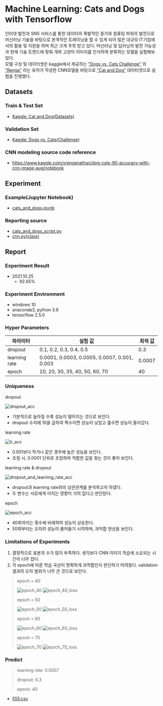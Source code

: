 # Machine Learning: Cats and Dogs with Tensorflow

인터넷 발전과 SNS 서비스를 통한 데이터의 폭발적인 증가와 컴퓨팅 파워의 발전으로 머신러닝 기술을 바탕으로 본격적인 트레이닝을 할 수 있게 되어 많은 대규모 IT기업에서의 활용 및 지원을 하며 최근 크게 주목 받고
있다. 머신러닝 및 딥러닝의 발전 가능성과 현재 기술 트렌드에 맞춰 개와 고양이 이미지를 인식하여 분류하는 모델을 실험해보았다.  
모델 구성 및 데이터셋은 kaggle에서 제공하는 ["Dogs vs. Cats Challenge"](https://www.kaggle.com/c/dogs-vs-cats/overview)
의 ["Renga"](https://www.kaggle.com/vrenganathan) 라는 유저가 작성한 CNN모델을 바탕으로
["Cat and Dog"](https://www.kaggle.com/tongpython/cat-and-dog) 데이터셋으로 실험을 진행했다.

## Datasets

### Train & Test Set

- [Kaggle: Cat and Dog(Datasets)](https://www.kaggle.com/tongpython/cat-and-dog)

### Validation Set

- [Kaggle: Dogs vs. Cats(Challenge)](https://www.kaggle.com/c/dogs-vs-cats/overview)

### CNN modeling source code reference

- https://www.kaggle.com/vrenganathan/dog-cats-90-accuracy-with-cnn-image-aug/notebook

## Experiment

### Example(Jupyter Notebook)

- [cats_and_dogs.ipynb](./cats_and_dogs.ipynb)

### Reporting source

- [cats_and_dogs_script.py](./src/cats_and_dogs_script.py)
- [cnn.py(class)](./src/cnn.py)

## Report

### Experiment Result

- 2021.10.25
    - 92.65%

### Experiment Environment

- windows 10
- anaconda3, python 3.9
- tensorflow 2.5.0

### Hyper Parameters

|파라미터|실험 값|최적 값|
|------|---|---|
|dropout|0.1, 0.2, 0.3, 0.4, 0.5|0.3|
|learning rate|0.0001, 0.0003, 0.0005, 0.0007, 0.001, 0.003|0.0007|
|epoch|10, 20, 30, 35, 40, 50, 60, 70|40|

### Uniqueness

dropout

![dropout_acc](./report/dropout_acc.png)

- 기본적으로 높아질 수록 성능이 떨어지는 것으로 보인다.
- dropout 수치에 10을 곱하여 짝수이면 성능이 낮았고 홀수면 성능이 올라갔다.

learning rate

![lr_acc](./report/learning_rate_acc.png)

- 0.001보다 작거나 같은 경우에 높은 성능을 보인다.
- 조정 시, 0.0001 단위로 조정하여 적합한 값을 찾는 것이 좋아 보인다.

learning rate & dropout

![dropout_and_learning_rate_acc](./report/dropout_and_learning_rate_acc.png)

- dropout과 learning rate와의 상관관계를 분석하고자 하였다.
- 두 변수는 서로에게 미치는 영향이 거의 없다고 판단된다.

epoch

![epoch_acc](./report/epoch_acc.png)

- 40회까지는 횟수에 비례하여 성능이 상승한다.
- 50회부터는 오히려 성능이 줄어들기 시작하며, 과적합 현상을 보인다.

### Limitations of Experiments

1. 결정적으로 표본의 수가 많이 부족하다. 생각보다 CNN 이미지 학습에 소요되는 시간이 너무 컸다.
2. 각 epoch에 따른 학습 곡선이 명확하게 과적합인지 판단하기 어려웠다. validation 결과의 오차 범위가 너무 큰 것으로 보인다.

> epoch = 40
> 
> ![epoch_40](./report/cnn_dr=0.3_lr=0.0007_ep=40_acc.png)
> ![epoch_40_loss](./report/cnn_dr=0.3_lr=0.0007_ep=40_loss.png)
>
> epoch = 50
> 
> ![epoch_50](./report/cnn_dr=0.3_lr=0.0007_ep=50_acc.png)
> ![epoch_50_loss](./report/cnn_dr=0.3_lr=0.0007_ep=50_loss.png)
>
> epoch = 60
> 
> ![epoch_60](./report/cnn_dr=0.3_lr=0.0007_ep=60_acc.png)
> ![epoch_60_loss](./report/cnn_dr=0.3_lr=0.0007_ep=60_loss.png)
> 
> epoch = 70
> 
> ![epoch_70](./report/cnn_dr=0.3_lr=0.0007_ep=70_acc.png)
> ![epoch_70_loss](./report/cnn_dr=0.3_lr=0.0007_ep=70_loss.png)

### Predict

> learning rate: 0.0007
> 
> dropout: 0.3
> 
> epoch: 40

- [555.csv](./report/555.csv)